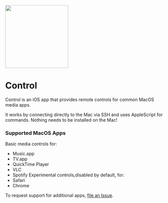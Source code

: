 <img src="https://github.com/user-attachments/assets/617bd99a-a1c3-43c6-92d6-4f81ce1bb5b7" width="200" />

# Control

Control is an iOS app that provides remote controls for common MacOS media apps. 

It works by connecting directly to the Mac via SSH and uses AppleScript for commands. Nothing needs to be installed on the Mac!


### Supported MacOS Apps
Basic media controls for:
  - Music.app
  - TV.app
  - QuickTime Player
  - VLC
  - Spotify
Experimental controls,disabled by default, for:
  - Safari 
  - Chrome 

To request support for additional apps, [file an Issue](https://github.com/ryanwhitney/Control/issues).
